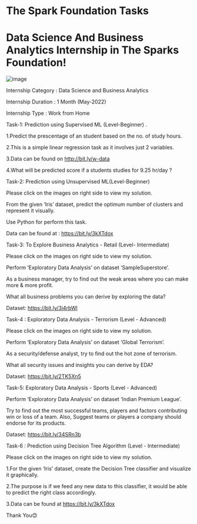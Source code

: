 # The Spark Foundation Tasks
# Data Science And Business Analytics Internship in The Sparks Foundation!
![image](https://user-images.githubusercontent.com/78083811/167265215-399496a2-9ec5-403e-b08e-312725164e19.png)

                                                                  
Internship Category : Data Science and Business Analytics

Internship Duration : 1 Month (May-2022)

Internship Type : Work from Home


Task-1: Prediction using Supervised ML (Level-Beginner)
.

1.Predict the prescentage of an student based on the no. of study hours.

2.This is a simple linear regression task as it involves just 2 variables.

3.Data can be found on http://bit.ly/w-data

4.What will be predicted score if a students studies for 9.25 hr/day ?





Task-2: Prediction using Unsupervised ML(Level-Beginner)



Please click on the images on right side to view my solution.

From the given ‘Iris’ dataset, predict the optimum number of clusters and represent it visually.

Use Python for perform this task.

Data can be found at : https://bit.ly/3kXTdox




Task-3: To Explore Business Analytics - Retail (Level- Intermediate)



Please click on the images on right side to view my solution.

Perform ‘Exploratory Data Analysis’ on dataset ‘SampleSuperstore’.

As a business manager, try to find out the weak areas where you can make more & more profit.

What all business problems you can derive by exploring the data?

Dataset: https://bit.ly/3i4rbWl





Task-4 : Exploratory Data Analysis - Terrorism (Level - Advanced)



Please click on the images on right side to view my solution.

Perform ‘Exploratory Data Analysis’ on dataset ‘Global Terrorism’.

As a security/defense analyst, try to find out the hot zone of terrorism.

What all security issues and insights you can derive by EDA?

Dataset: https://bit.ly/2TK5Xn5




Task-5: Exploratory Data Analysis - Sports (Level - Advanced)



Perform ‘Exploratory Data Analysis’ on dataset ‘Indian Premium League’.

Try to find out the most successful teams, players and factors contributing win or loss of a team. Also, Suggest teams or players a company should endorse for its products.

Dataset:  https://bit.ly/34SRn3b




Task-6 : Prediction using Decision Tree Algorithm (Level - Intermediate)



Please click on the images on right side to view my solution.

1.For the given ‘Iris’ dataset, create the Decision Tree classifier and visualize it graphically.

2.The purpose is if we feed any new data to this classifier, it would be able to predict the right class accordingly.

3.Data can be found at https://bit.ly/3kXTdox

Thank You😊
